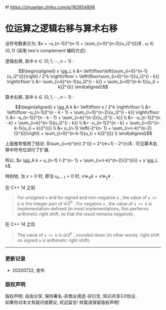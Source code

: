 #! https://zhuanlan.zhihu.com/p/162854898

# 位运算之逻辑右移与算术右移

设符号数表示为:  $x = -u_{n-1}2^{n-1} + \sum_{i=0}^{n-2}{u_i2^{i}}$  ,  $u_i \in \{0, 1\}$  (采用 two's complement 编码方式).

逻辑右移, 其中  $k \in \{0, 1, \cdots, n-1\}$  :

$$\begin{aligned}
x \gg_L k 
&= \left\lfloor\left(\sum_{i=0}^{n-1}{u_i2^{i}}\right) / 2^k \right\rfloor 
= \left\lfloor\sum_{i=0}^{n-1}{u_i2^{i - k}} \right\rfloor \\
&= \sum_{i=k}^{n-1}{u_i2^{i - k}} 
= \sum_{i=0}^{n-k-1}{u_{i + k}2^{i}} 
\end{aligned}$$

算术右移, 其中  $k \in \{0, 1, \cdots, n-1\}$  :

$$\begin{aligned} 
x \gg_A k 
&= \left\lfloor x / 2^k \right\rfloor \\ 
&= \left\lfloor -u_{n-1}2^{n - k - 1} + \sum_{i=0}^{n-2}{u_i2^{i - k}} \right\rfloor \\
&= -u_{n-1}2^{n - k - 1} + \sum_{i=k}^{n-2}{u_i2^{i - k}} \\
&= -u_{n-1}2^{n - k} + \sum_{i=k}^{n-1}{u_i2^{i - k}} \\
&= -u_{n-1}2^{n - k} + \sum_{i=0}^{n-k-1}{u_{i + k}2^{i}} \\
&= u_{n-1} \left(-2^{n- 1} + \sum_{i=n-k}^{n-2}{2^{i}}\right) + \sum_{i=0}^{n-k-1}{u_{i + k}2^{i}} \\
\end{aligned}$$

上面推导借用了结论:  $\sum_{i=n}^{m} 2^{i} = 2^{m+1} - 2^{n}$ . 可见算术右移中符号位进行了扩展.

所以,  $x \gg_A k = u_{n-1} (-2^{n- 1} + \sum_{i=n-k}^{n-2}{2^{i}}) + x \gg_L k$.

特别地, 当  $x > 0$  时, 即当  $u_{n-1} = 0$  时,  $x \gg_A k = x \gg_L k$  .

在 C++ 14 之前

> For unsigned ` a ` and for signed and non-negative ` a ` , the value of ` a >> b ` is the integer part of  $a / 2^b$  .  For negative ` a ` , the value of ` a >> b ` is implementation-defined (in most implementations, this performs arithmetic right shift, so that the result remains negative).

在 C++ 14 之后

> The value of ` a >> b ` is  $a / 2^b$  , rounded down (in other words, right shift on signed ` a ` is arithmetic right shift).

***

### **更新记录**
- 20200722, 发布
  
### **版权声明**
版权声明: 自由分享, 保持署名-非商业用途-非衍生, 知识共享3.0协议.  
如果你对本文有疑问或建议, 欢迎留言! 转载请保留版权声明!

